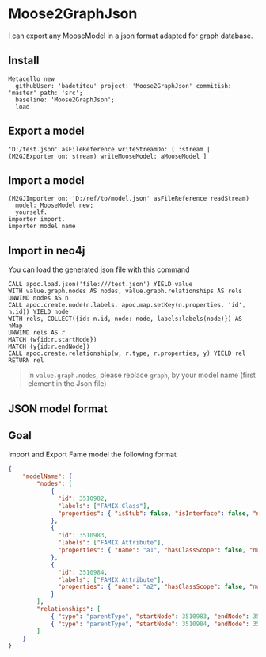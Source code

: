 # Moose2GraphJson

I can export any MooseModel in a json format adapted for graph database.

## Install

```smalltalk
Metacello new
  githubUser: 'badetitou' project: 'Moose2GraphJson' commitish: 'master' path: 'src';
  baseline: 'Moose2GraphJson';
  load
```

## Export a model

```smalltalk
'D:/test.json' asFileReference writeStreamDo: [ :stream | (M2GJExporter on: stream) writeMooseModel: aMooseModel ]
```

## Import a model

```smalltalk
(M2GJImporter on: 'D:/ref/to/model.json' asFileReference readStream) 
  model: MooseModel new;
  yourself.
importer import.
importer model name
```

## Import in neo4j

You can load the generated json file with this command

```db
CALL apoc.load.json('file:///test.json') YIELD value
WITH value.graph.nodes AS nodes, value.graph.relationships AS rels
UNWIND nodes AS n
CALL apoc.create.node(n.labels, apoc.map.setKey(n.properties, 'id', n.id)) YIELD node
WITH rels, COLLECT({id: n.id, node: node, labels:labels(node)}) AS nMap
UNWIND rels AS r
MATCH (w{id:r.startNode})
MATCH (y{id:r.endNode})
CALL apoc.create.relationship(w, r.type, r.properties, y) YIELD rel
RETURN rel
```

> In `value.graph.nodes`, please replace `graph`, by your model name (first element in the Json file)


## JSON model format

## Goal

Import and Export Fame model the following format

```json
{
    "modelName": {
        "nodes": [
            {
              "id": 3510982, 
              "labels": ["FAMIX.Class"],
              "properties": { "isStub": false, "isInterface": false, "numberOfLinesOfCode": 0, "name": "a" }
            },
            {
              "id": 3510983, 
              "labels": ["FAMIX.Attribute"],
              "properties": { "name": "a1", "hasClassScope": false, "numberOfLinesOfCode": -1, "isStub": false }
            },
            {
              "id": 3510984, 
              "labels": ["FAMIX.Attribute"],
              "properties": { "name": "a2", "hasClassScope": false, "numberOfLinesOfCode": -1, "isStub": false }
            }
        ],
        "relationships": [
            { "type": "parentType", "startNode": 3510983, "endNode": 3510982, "properties": {} },
            { "type": "parentType", "startNode": 3510984, "endNode": 3510982, "properties": {} }
        ]
    }
}
```
